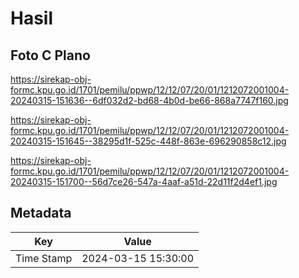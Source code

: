 # Hasil

## Foto C Plano

https://sirekap-obj-formc.kpu.go.id/1701/pemilu/ppwp/12/12/07/20/01/1212072001004-20240315-151636--6df032d2-bd68-4b0d-be66-868a7747f160.jpg

https://sirekap-obj-formc.kpu.go.id/1701/pemilu/ppwp/12/12/07/20/01/1212072001004-20240315-151645--38295d1f-525c-448f-863e-696290858c12.jpg

https://sirekap-obj-formc.kpu.go.id/1701/pemilu/ppwp/12/12/07/20/01/1212072001004-20240315-151700--56d7ce26-547a-4aaf-a51d-22d11f2d4ef1.jpg


## Metadata

| Key        | Value               |
| ---------- | ------------------- |
| Time Stamp | 2024-03-15 15:30:00 |



